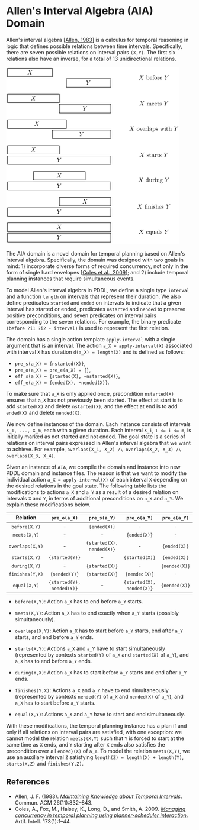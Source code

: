 # Allen's Interval Algebra (AIA) Domain

Allen's interval algebra [[Allen, 1983](#ref-tmp-planning-allen)] is a calculus for temporal reasoning in logic that defines possible relations between time intervals. Specifically, there are seven possible relations on interval pairs `(X,Y)`. The first six relations also have an inverse, for a total of 13 unidirectional relations.

![Allen's Interval Algebra relations](img/aia-relations.png)

The AIA domain is a novel domain for temporal planning based on Allen's interval algebra. Specifically, the domain was designed with two goals in mind: 1) incorporate diverse forms of required concurrency, not only in the form of single hard envelopes [[Coles et al., 2009](#ref-tmp-planning-dls)]; and 2) include temporal planning instances that require simultaneous events.

To model Allen's interval algebra in PDDL, we define a single type `interval` and a function `length` on intervals that represent their duration. We also define predicates `started` and `ended` on intervals to indicate that a given interval has started or ended, predicates `nstarted` and `nended` to preserve positive preconditions, and seven predicates on interval pairs corresponding to the seven relations. For example, the binary predicate `(before ?i1 ?i2 - interval)` is used to represent the first relation.

The domain has a single action template `apply-interval` with a single argument that is an interval. The action `a_X = apply-interval(X)` associated with interval `X` has duration `d(a_X) = length(X)` and is defined as follows:

* `pre_s(a_X) = {nstarted(X)}`,
* `pre_o(a_X) = pre_e(a_X) = {}`,
* `eff_s(a_X) = {started(X), ¬nstarted(X)}`,
* `eff_e(a_X) = {ended(X), ¬nended(X)}`.

To make sure that `a_X` is only applied once, precondition `nstarted(X)` ensures that `a_X` has not previously been started. The effect at start is to add `started(X)` and delete `nstarted(X)`, and the effect at end is to add `ended(X)` and delete `nended(X)`.

We now define instances of the domain. Each instance consists of intervals `X_1, ..., X_m`, each with a given duration. Each interval `X_i`, `1 <= i <= m`, is initially marked as not started and not ended. The goal state is a series of relations on interval pairs expressed in Allen's interval algebra that we want to achieve. For example, `overlaps(X_1, X_2) /\ overlaps(X_2, X_3) /\ overlaps(X_3, X_4)`.

Given an instance of `AIA`, we compile the domain and instance into new PDDL domain and instance files. The reason is that we want to modify the individual action `a_X = apply-interval(X)` of each interval `X` depending on the desired relations in the goal state. The following table lists the modifications to actions `a_X` and `a_Y` as a result of a desired relation on intervals `X` and `Y`, in terms of additional preconditions on `a_X` and `a_Y`. We explain these modifications below.

|     Relation    |        `pre_o(a_X)`       |        `pre_s(a_Y)`       |        `pre_o(a_Y)`       |  `pre_e(a_Y)` |
|:---------------:|:-------------------------:|:-------------------------:|:-------------------------:|:-------------:|
|  `before(X,Y)`  |             -             |        `{ended(X)}`       |             -             |       -       |
|   `meets(X,Y)`  |             -             |             -             |        `{ended(X)}`       |       -       |
| `overlaps(X,Y)` |             -             | `{started(X), nended(X)}` |             -             |  `{ended(X)}` |
|  `starts(X,Y)`  |       `{started(Y)}`      |             -             |       `{started(X)}`      |  `{ended(X)}` |
|  `during(X,Y)`  |             -             |       `{started(X)}`      |             -             | `{nended(X)}` |
| `finishes(Y,X)` |       `{nended(Y)}`       |       `{started(X)}`      |       `{nended(X)}`       |       -       |
|   `equal(X,Y)`  | `{started(Y), nended(Y)}` |             -             | `{started(X), nended(X)}` | `{nended(X)}` |

* `before(X,Y)`: Action `a_X` has to end before `a_Y` starts.

* `meets(X,Y)`: Action `a_X` has to end exactly when `a_Y` starts (possibly simultaneously).
        
* `overlaps(X,Y)`: Action `a_X` has to start before `a_Y` starts, end after `a_Y` starts, and end before `a_Y` ends.

* `starts(X,Y)`: Actions `a_X` and `a_Y` have to start simultaneously (represented by contexts `started(Y)` of `a_X` and `started(X)` of `a_Y`), and `a_X` has to end before `a_Y` ends.

* `during(Y,X)`: Action `a_X` has to start before `a_Y` starts and end after `a_Y` ends.

* `finishes(Y,X)`: Actions `a_X` and `a_Y` have to end simultaneously (represented by contexts `nended(Y)` of `a_X` and `nended(X)` of `a_Y`), and `a_X` has to start before `a_Y` starts.

* `equal(X,Y)`: Actions `a_X` and `a_Y` have to start and end simultaneously.
        
With these modifications, the temporal planning instance has a plan if and only if all relations on interval pairs are satisfied, with one exception: we cannot model the relation `meets}(X,Y)` such that `Y` is forced to start at the same time as `X` ends, and `Y` starting after `X` ends also satisfies the precondition over all `ended}(X)` of `a_Y`. To model the relation `meets(X,Y)`, we use an auxiliary interval `Z` satisfying `length(Z) = length(X) + length(Y)`, `starts(X,Z)` and `finishes(Y,Z)`.

## References
* <a name="ref-tmp-planning-allen">Allen, J. F. (1983).</a> [_Maintaining Knowledge about Temporal Intervals_](https://dl.acm.org/citation.cfm?doid=182.358434). Commun. ACM 26(11):832–843.
* <a name="ref-tmp-planning-dls">Coles, A., Fox, M., Halsey, K., Long, D., and Smith, A.</a> 2009. [_Managing concurrency in temporal planning using planner-scheduler interaction_](https://www.sciencedirect.com/science/article/pii/S0004370208000994). Artif. Intell. 173(1):1–44.
